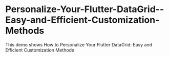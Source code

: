 # Personalize-Your-Flutter-DataGrid--Easy-and-Efficient-Customization-Methods
This demo shows How to Personalize Your Flutter DataGrid: Easy and Efficient Customization Methods
